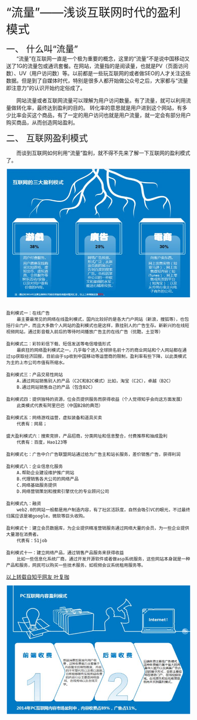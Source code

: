 <font size="6"> “流量”——浅谈互联网时代的盈利模式</font><br />

<font size="5">一、 什么叫“流量”</font><br />
&emsp;&emsp;“流量”在互联网一直是一个极为重要的概念，这里的“流量”不是说中国移动又送了1G的流量包或通讯套餐。在网站，流量指的是阅读量，也就是PV（页面访问数）、UV（用户访问数）等。以前都是一些玩互联网的或者做SEO的人才关注这些数据。但是到了自媒体时代，特别是很多人都开始做公众号之后，大家都与“流量即注意力”的认识开始约定俗成了。

&emsp;&emsp;网站流量或者互联网流量可以理解为用户访问数量。有了流量，就可以利用流量做转化率，最终达到盈利的目的。
转化率的意思就是用户进到这个网站，有多少比率会买这个商品，有了一定的用户访问也就是用户流量，就一定会有部分用户购买商品，从而创造网站盈利。

<font size="5">二、 互联网盈利模式</font><br />

&emsp;&emsp;而谈到互联网如何利用“流量”盈利，就不得不先来了解一下互联网的盈利模式了。
<div align="center">
<img src="images\lab14\三大盈利模式.jpg"height="350" width="500">  </div>

```

盈利模式一：在线广告
    最主要最常见的网络在线盈利模式，国内比较好的是各大门户网站（新浪，搜狐等），也包括行业门户，而且大多数个人网站的盈利模式也是这样，靠挂别人的广告生存。新新兴的在线短视频网站，通过影音载入前后的等待时间播放广告主的在线广告（优酷，土豆等）

盈利模式二：彩铃彩信下载、短信发送等电信增值形式
    最疯狂的网络盈利模式之一，几乎每个进入全球排名前十万的商业网站和个人网站都在通过sp获取经济回报，目前由于sp收到中国移动等运营商的限制，盈利率有些下降，以此类模式为主的上市公司市值有所缩水。

盈利模式三：产品交易性网站
    A.通过网站销售别人的产品（C2C和B2C模式）比如，淘宝（C2C），卓越（B2C）
    B.通过网站销售自己的产品（包含B2C）

盈利模式四：提供独特的资源，位会员提供服务而获得收益（个人觉得知乎会向这方面发展）
    此类模式代表有阿里巴巴（中国B2B的典范）

盈利模式五：网络游戏运营，虚拟装备和道具买卖
    代表有：网易；

盛大盈利模式六：搜索竞排，产品招商，分类网址和信息整合，付费推荐和抽成盈利
    代表有：百度，Hao123等

盈利模式七：广告中介广告联盟网站通过给为广告主和站长服务，差价销售广告，获得利润

盈利模式八：企业信息化服务
    A.帮助企业建设维护推广网站
    B.代理销售各大公司的网络产品
    C.网络基础服务提供
    D.网络营销策划和搜索引擎优化的专业顾问公司
    
盈利模式九：融资
    web2.0的网站一般都是用户制造内容，有了社区活跃度，自然会吸引VC的眼光，不过最终归属应该是被google，微软等巨头收购。

盈利模式十：建立会员数据库，为企业提供精准营销服务通过网络大量的会员，为一些企业提供大量潜在消费者。
    代表有：51job

盈利模式十一：建立网络产品，通过销售产品服务来获得收益
    比如一些信息化系统厂商，通过开发开源软件或者做asp系统服务，这些网站本身就是一种产品和服务，网民可以购买一些技术服务，如视频会议系统租用服务等。
```
<div align="left">

[以上转载自知乎网友 叶复咖](https://www.zhihu.com/question/19613685/answer/12458894)
</div>
<div align="center">
<img src="images\lab14\收费展示.jpg"height="350" width="500">  </div>

